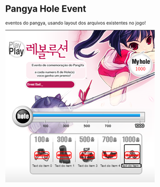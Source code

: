 # Pangya Hole Event
 eventos do pangya, usando layout dos arquivos existentes no jogo!
 
 
 ![pangya_001](https://github.com/luismk/Pangya-Web-Event/blob/main/HoleEvent/test%20view%20event.png)

